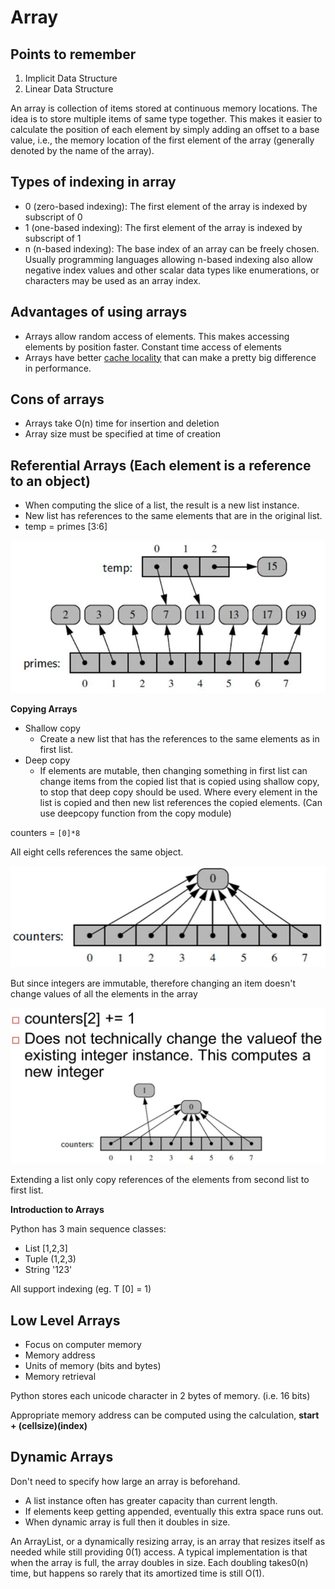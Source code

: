 # Array

## Points to remember

1. Implicit Data Structure
2. Linear Data Structure

An array is collection of items stored at continuous memory locations. The idea is to store multiple items of same type together. This makes it easier to calculate the position of each element by simply adding an offset to a base value, i.e., the memory location of the first element of the array (generally denoted by the name of the array).

## Types of indexing in array

- 0 (zero-based indexing): The first element of the array is indexed by subscript of 0
- 1 (one-based indexing): The first element of the array is indexed by subscript of 1
- n (n-based indexing): The base index of an array can be freely chosen. Usually programming languages allowing n-based indexing also allow negative index values and other scalar data types like enumerations, or characters may be used as an array index.

## Advantages of using arrays

- Arrays allow random access of elements. This makes accessing elements by position faster. Constant time access of elements
- Arrays have better [cache locality](https://en.wikipedia.org/wiki/Locality_of_reference) that can make a pretty big difference in performance.

## Cons of arrays

- Arrays take O(n) time for insertion and deletion
- Array size must be specified at time of creation

## Referential Arrays (Each element is a reference to an object)

- When computing the slice of a list, the result is a new list instance.
- New list has references to the same elements that are in the original list.
- temp = primes [3:6]

![image](../../media/Array-image1.jpg)

**Copying Arrays**

- Shallow copy
  - Create a new list that has the references to the same elements as in first list.
- Deep copy
  - If elements are mutable, then changing something in first list can change items from the copied list that is copied using shallow copy, to stop that deep copy should be used. Where every element in the list is copied and then new list references the copied elements. (Can use deepcopy function from the copy module)

counters = `[0]*8`

All eight cells references the same object.

![image](../../media/Array-image2.jpg)

But since integers are immutable, therefore changing an item doesn't change values of all the elements in the array

![image](../../media/Array-image3.jpg)

Extending a list only copy references of the elements from second list to first list.

**Introduction to Arrays**

Python has 3 main sequence classes:

- List [1,2,3]
- Tuple (1,2,3)
- String '123'

All support indexing (eg. T [0] = 1)

## Low Level Arrays

- Focus on computer memory
- Memory address
- Units of memory (bits and bytes)
- Memory retrieval

Python stores each unicode character in 2 bytes of memory. (i.e. 16 bits)

Appropriate memory address can be computed using the calculation, **start + (cellsize)(index)**

## Dynamic Arrays

Don't need to specify how large an array is beforehand.

- A list instance often has greater capacity than current length.
- If elements keep getting appended, eventually this extra space runs out.
- When dynamic array is full then it doubles in size.

An ArrayList, or a dynamically resizing array, is an array that resizes itself as needed while still providing 0(1) access. A typical implementation is that when the array is full, the array doubles in size. Each doubling takes0(n) time, but happens so rarely that its amortized time is still O(1).
